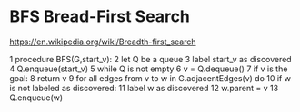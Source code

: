 # BFS Bread-First Search

https://en.wikipedia.org/wiki/Breadth-first_search

1  procedure BFS(G,start_v):
2      let Q be a queue
3      label start_v as discovered
4      Q.enqueue(start_v)
5      while Q is not empty
6          v = Q.dequeue()
7          if v is the goal:
8              return v
9          for all edges from v to w in G.adjacentEdges(v) do
10             if w is not labeled as discovered:
11                 label w as discovered
12                 w.parent = v
13                 Q.enqueue(w) 

